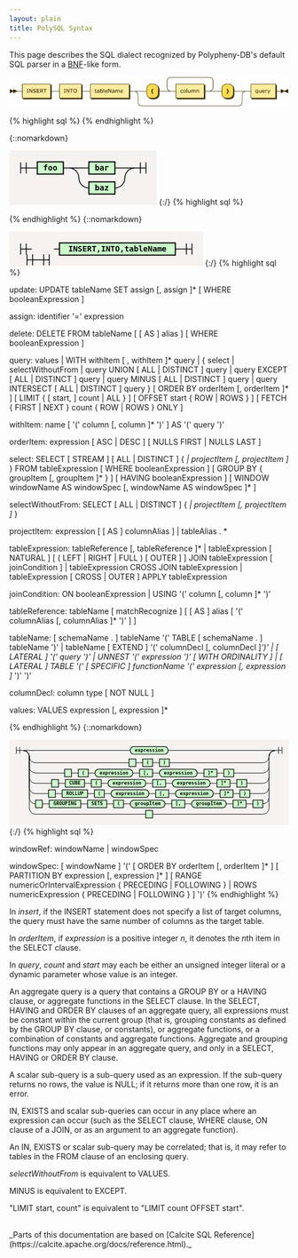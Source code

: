 ```yaml
---
layout: plain
title: PolySQL Syntax
---
```


This page describes the SQL dialect recognized by Polypheny-DB's default SQL parser in a [BNF](https://en.wikipedia.org/wiki/Backus%E2%80%93Naur_Form)-like form.

<!---
{::nomarkdown}

<!DOCTYPE html PUBLIC "-//W3C//DTD XHTML 1.0 Transitional//EN" "http://www.w3.org/TR/xhtml1/DTD/xhtml1-transitional.dtd"><html xmlns="http://www.w3.org/1999/xhtml">
   <head>
      <meta http-equiv="Content-Type" content="application/xhtml+xml; charset=UTF-8" />
      <meta name="generator" content="Railroad Diagram Generator 1.63" />
      <style type="text/css">
    ::-moz-selection
    {
      color: #FFFCF0;
      background: #0F0C00;
    }
    ::selection
    {
      color: #FFFCF0;
      background: #0F0C00;
    }
    .ebnf a, .grammar a
    {
      text-decoration: none;
    }
    .ebnf a:hover, .grammar a:hover
    {
      color: #050400;
      text-decoration: underline;
    }
    .signature
    {
      color: #806600;
      font-size: 11px;
      text-align: right;
    }
    body
    {
      font: normal 12px Verdana, sans-serif;
      color: #0F0C00;
      background: #FFFCF0;
    }
    a:link, a:visited
    {
      color: #0F0C00;
    }
    a:link.signature, a:visited.signature
    {
      color: #806600;
    }
    a.button, #tabs li a
    {
      padding: 0.25em 0.5em;
      border: 1px solid #806600;
      background: #F1E8C6;
      color: #806600;
      text-decoration: none;
      font-weight: bold;
    }
    a.button:hover, #tabs li a:hover
    {
      color: #050400;
      background: #FFF6D1;
      border-color: #050400;
    }
    #tabs
    {
      padding: 3px 10px;
      margin-left: 0;
      margin-top: 58px;
      border-bottom: 1px solid #0F0C00;
    }
    #tabs li
    {
      list-style: none;
      margin-left: 5px;
      display: inline;
    }
    #tabs li a
    {
      border-bottom: 1px solid #0F0C00;
    }
    #tabs li a.active
    {
      color: #0F0C00;
      background: #FFFCF0;
      border-color: #0F0C00;
      border-bottom: 1px solid #FFFCF0;
      outline: none;
    }
    #divs div
    {
      display: none;
      overflow:auto;
    }
    #divs div.active
    {
      display: block;
    }
    #text
    {
      border-color: #806600;
      background: #FFFEFA;
      color: #050400;
    }
    .small
    {
      vertical-align: top;
      text-align: right;
      font-size: 9px;
      font-weight: normal;
      line-height: 120%;
    }
    td.small
    {
      padding-top: 0px;
    }
    .hidden
    {
      visibility: hidden;
    }
    td:hover .hidden
    {
      visibility: visible;
    }
    div.download
    {
      display: none;
      background: #FFFCF0;
      position: absolute;
      right: 34px;
      top: 94px;
      padding: 10px;
      border: 1px dotted #0F0C00;
    }
    #divs div.ebnf, .ebnf code
    {
      display: block;
      padding: 10px;
      background: #FFF6D1;
      width: 992px;
    }
    #divs div.grammar
    {
      display: block;
      padding-left: 16px;
      padding-top: 2px;
      padding-bottom: 2px;
      background: #FFF6D1;
    }
    pre
    {
      margin: 0px;
    }
    .ebnf div
    {
      padding-left: 13ch;
      text-indent: -13ch;
    }
    .ebnf code, .grammar code, textarea, pre
    {
      font:12px SFMono-Regular,Consolas,Liberation Mono,Menlo,Courier,monospace;
    }
    tr.option-line td:first-child
    {
      text-align: right
    }
    tr.option-text td
    {
      padding-bottom: 10px
    }
    table.palette
    {
      border-top: 1px solid #050400;
      border-right: 1px solid #050400;
      margin-bottom: 4px
    }
    td.palette
    {
      border-bottom: 1px solid #050400;
      border-left: 1px solid #050400;
    }
    a.palette
    {
      padding: 2px 3px 2px 10px;
      text-decoration: none;
    }
    .palette
    {
      -webkit-user-select: none;
      -khtml-user-select: none;
      -moz-user-select: none;
      -o-user-select: none;
      -ms-user-select: none;
    }
  </style><svg xmlns="http://www.w3.org/2000/svg">
         <defs>
            <style type="text/css">
    @namespace "http://www.w3.org/2000/svg";
    .line                 {fill: none; stroke: #332900; stroke-width: 1;}
    .bold-line            {stroke: #141000; shape-rendering: crispEdges; stroke-width: 2;}
    .thin-line            {stroke: #1F1800; shape-rendering: crispEdges}
    .filled               {fill: #332900; stroke: none;}
    text.terminal         {font-family: Verdana, Sans-serif;
                            font-size: 12px;
                            fill: #141000;
                            font-weight: bold;
                          }
    text.nonterminal      {font-family: Verdana, Sans-serif;
                            font-size: 12px;
                            fill: #1A1400;
                            font-weight: normal;
                          }
    text.regexp           {font-family: Verdana, Sans-serif;
                            font-size: 12px;
                            fill: #1F1800;
                            font-weight: normal;
                          }
    rect, circle, polygon {fill: #332900; stroke: #332900;}
    rect.terminal         {fill: #FFDB4D; stroke: #332900; stroke-width: 1;}
    rect.nonterminal      {fill: #FFEC9E; stroke: #332900; stroke-width: 1;}
    rect.text             {fill: none; stroke: none;}
    polygon.regexp        {fill: #FFF4C7; stroke: #332900; stroke-width: 1;}
  </style>
         </defs></svg></head>
   <body>
      <xhtml:p xmlns:xhtml="http://www.w3.org/1999/xhtml" style="font-size: 14px; font-weight:bold"><xhtml:a name="insert">insert:</xhtml:a></xhtml:p><svg xmlns="http://www.w3.org/2000/svg" width="633" height="69">
         <defs>
            <style type="text/css">
    @namespace "http://www.w3.org/2000/svg";
    .line                 {fill: none; stroke: #332900; stroke-width: 1;}
    .bold-line            {stroke: #141000; shape-rendering: crispEdges; stroke-width: 2;}
    .thin-line            {stroke: #1F1800; shape-rendering: crispEdges}
    .filled               {fill: #332900; stroke: none;}
    text.terminal         {font-family: Verdana, Sans-serif;
                            font-size: 12px;
                            fill: #141000;
                            font-weight: bold;
                          }
    text.nonterminal      {font-family: Verdana, Sans-serif;
                            font-size: 12px;
                            fill: #1A1400;
                            font-weight: normal;
                          }
    text.regexp           {font-family: Verdana, Sans-serif;
                            font-size: 12px;
                            fill: #1F1800;
                            font-weight: normal;
                          }
    rect, circle, polygon {fill: #332900; stroke: #332900;}
    rect.terminal         {fill: #FFDB4D; stroke: #332900; stroke-width: 1;}
    rect.nonterminal      {fill: #FFEC9E; stroke: #332900; stroke-width: 1;}
    rect.text             {fill: none; stroke: none;}
    polygon.regexp        {fill: #FFF4C7; stroke: #332900; stroke-width: 1;}
  </style>
         </defs>
         <polygon points="9 33 1 29 1 37"/>
         <polygon points="17 33 9 29 9 37"/><a xmlns:xlink="http://www.w3.org/1999/xlink" xlink:href="#INSERT" xlink:title="INSERT">
            <rect x="31" y="19" width="64" height="32"/>
            <rect x="29" y="17" width="64" height="32" class="nonterminal"/>
            <text class="nonterminal" x="39" y="37">INSERT</text></a><a xmlns:xlink="http://www.w3.org/1999/xlink" xlink:href="#INTO" xlink:title="INTO">
            <rect x="115" y="19" width="50" height="32"/>
            <rect x="113" y="17" width="50" height="32" class="nonterminal"/>
            <text class="nonterminal" x="123" y="37">INTO</text></a><a xmlns:xlink="http://www.w3.org/1999/xlink" xlink:href="#tableName" xlink:title="tableName">
            <rect x="185" y="19" width="88" height="32"/>
            <rect x="183" y="17" width="88" height="32" class="nonterminal"/>
            <text class="nonterminal" x="193" y="37">tableName</text></a><rect x="313" y="19" width="26" height="32" rx="10"/>
         <rect x="311" y="17" width="26" height="32" class="terminal" rx="10"/>
         <text class="terminal" x="321" y="37">(</text><a xmlns:xlink="http://www.w3.org/1999/xlink" xlink:href="#column" xlink:title="column">
            <rect x="379" y="19" width="64" height="32"/>
            <rect x="377" y="17" width="64" height="32" class="nonterminal"/>
            <text class="nonterminal" x="387" y="37">column</text></a><rect x="483" y="19" width="26" height="32" rx="10"/>
         <rect x="481" y="17" width="26" height="32" class="terminal" rx="10"/>
         <text class="terminal" x="491" y="37">)</text><a xmlns:xlink="http://www.w3.org/1999/xlink" xlink:href="#query" xlink:title="query">
            <rect x="549" y="19" width="56" height="32"/>
            <rect x="547" y="17" width="56" height="32" class="nonterminal"/>
            <text class="nonterminal" x="557" y="37">query</text></a><svg:path xmlns:svg="http://www.w3.org/2000/svg" class="line" d="m17 33 h2 m0 0 h10 m64 0 h10 m0 0 h10 m50 0 h10 m0 0 h10 m88 0 h10 m20 0 h10 m26 0 h10 m20 0 h10 m64 0 h10 m-104 0 l20 0 m-1 0 q-9 0 -9 -10 l0 -12 q0 -10 10 -10 m84 32 l20 0 m-20 0 q10 0 10 -10 l0 -12 q0 -10 -10 -10 m-84 0 h10 m0 0 h74 m20 32 h10 m26 0 h10 m-236 0 h20 m216 0 h20 m-256 0 q10 0 10 10 m236 0 q0 -10 10 -10 m-246 10 v14 m236 0 v-14 m-236 14 q0 10 10 10 m216 0 q10 0 10 -10 m-226 10 h10 m0 0 h206 m20 -34 h10 m56 0 h10 m3 0 h-3"/>
         <polygon points="623 33 631 29 631 37"/>
         <polygon points="623 33 615 29 615 37"/></svg>
   </body>
</html>

<html>
  <head>
    <script src="jquery.js"></script>
    <script>
    $(function(){
      $("#includedContent").load("SyntaxRd.xhtml");
    });
    </script>
  </head>

  <body>
     <div id="includedContent"></div>
  </body>
</html>

{:/}
--->

![image](../../assets/RD's/insert.png)

{% highlight sql %}
{% endhighlight %}

{::nomarkdown}
<html>
<style>
     svg.railroad-diagram {
       background-color: hsl(30,20%,95%);
     }
     svg.railroad-diagram path {
       stroke-width: 1.5;
       stroke: black;
       fill: rgba(0,0,0,0);
     }
     svg.railroad-diagram text {
       font: bold 14px monospace;
       text-anchor: middle;
       white-space: pre;
     }
     svg.railroad-diagram text.diagram-text {
       font-size: 12px;
     }
     svg.railroad-diagram text.diagram-arrow {
       font-size: 16px;
     }
     svg.railroad-diagram text.label {
       text-anchor: start;
     }
     svg.railroad-diagram text.comment {
       font: italic 12px monospace;
     }
     svg.railroad-diagram g.non-terminal text {
       /*font-style: italic;*/
     }
     svg.railroad-diagram rect {
       stroke-width: 2;
       stroke: black;
       fill: #c5fcef;
     }
     svg.railroad-diagram rect.group-box {
       stroke: gray;
       stroke-dasharray: 10 5;
       fill: none;
     }
     svg.railroad-diagram path.diagram-text {
       stroke-width: 1.5;
       stroke: black;
       fill: white;
       cursor: help;
     }
     svg.railroad-diagram g.diagram-text:hover path.diagram-text {
       fill: #eee;
     }
</style>
<svg class="railroad-diagram" width="266" height="98" viewBox="0 0 266 98">
<g transform="translate(.5 .5)">
<g>
<path d="M20 21v20m10 -20v20m-10 -10h20"></path>
</g>
<path d="M40 31h10"></path>
<g class="terminal ">
<path d="M50 31h0"></path>
<path d="M97 31h0"></path>
<rect x="50" y="20" width="47" height="22"></rect>
<text x="73.5" y="35">foo</text>
</g>
<path d="M97 31h10"></path>
<g>
<path d="M107 31h0"></path>
<path d="M226 31h0"></path>
<path d="M107 31h36"></path>
<g class="terminal ">
<path d="M143 31h0"></path>
<path d="M190 31h0"></path>
<rect x="143" y="20" width="47" height="22"></rect>
<text x="166.5" y="35">bar</text>
</g>
<path d="M190 31h36"></path>
<path d="M107 31a18 18 0 0 1 18 18v0a18 18 0 0 0 18 18"></path>
<g class="terminal ">
<path d="M143 67h0"></path>
<path d="M190 67h0"></path>
<rect x="143" y="56" width="47" height="22"></rect>
<text x="166.5" y="71">baz</text>
</g>
<path d="M190 67a18 18 0 0 0 18 -18v0a18 18 0 0 1 18 -18"></path>
</g>
<path d="M 226 31 h 20 m -10 -10 v 20 m 10 -20 v 20"></path>
</g>
</svg>
</html> 
{:/}
{% highlight sql %}

{% endhighlight %}
{::nomarkdown}
<html>
<style>
     svg.railroad-diagram {
       background-color: hsl(30,20%,95%);
     }
     svg.railroad-diagram path {
       stroke-width: 1.5;
       stroke: black;
       fill: rgba(0,0,0,0);
     }
     svg.railroad-diagram text {
       font: bold 14px monospace;
       text-anchor: middle;
       white-space: pre;
     }
     svg.railroad-diagram text.diagram-text {
       font-size: 12px;
     }
     svg.railroad-diagram text.diagram-arrow {
       font-size: 16px;
     }
     svg.railroad-diagram text.label {
       text-anchor: start;
     }
     svg.railroad-diagram text.comment {
       font: italic 12px monospace;
     }
     svg.railroad-diagram g.non-terminal text {
       /*font-style: italic;*/
     }
     svg.railroad-diagram rect {
       stroke-width: 2;
       stroke: black;
       fill: hsl(120,100%,90%);
     }
     svg.railroad-diagram rect.group-box {
       stroke: gray;
       stroke-dasharray: 10 5;
       fill: none;
     }
     svg.railroad-diagram path.diagram-text {
       stroke-width: 1.5;
       stroke: black;
       fill: white;
       cursor: help;
     }
     svg.railroad-diagram g.diagram-text:hover path.diagram-text {
       fill: #eee;
     }
</style>
<svg class="railroad-diagram" width="349" height="62" viewBox="0 0 349 62">
<g transform="translate(.5 .5)">
<g>
<path d="M20 21v20m10 -20v20m-10 -10h20"></path>
</g>
<svg class="railroad-diagram" width="102" height="100" viewBox="0 0 102 100">
<g transform="translate(.5 .5)">
<g>
<path d="M31 40v20m10 -20v20m-10 -10h20"></path>
</g>
<path d="M 51 50 h 20 m -10 -10 v 20 m 10 -20 v 20"></path>
</g>
</svg>
<path d="M80 31h10"></path>
<g class="non-terminal ">
<path d="M90 31h0"></path>
<path d="M299 31h0"></path>
<rect x="90" y="20" width="209" height="22"></rect>
<text x="194.5" y="35">INSERT,INTO,tableName</text>
</g>
<path d="M299 31h10"></path>
<path d="M 309 31 h 20 m -10 -10 v 20 m 10 -20 v 20"></path>
</g>
</svg>
</html> 
{:/}
{% highlight sql %}

update:
      UPDATE tableName
      SET assign [, assign ]*
      [ WHERE booleanExpression ]

assign:
      identifier '=' expression

delete:
      DELETE FROM tableName [ [ AS ] alias ]
      [ WHERE booleanExpression ]

query:
      values
  |   WITH withItem [ , withItem ]* query
  |   {
          select
      |   selectWithoutFrom
      |   query UNION [ ALL | DISTINCT ] query
      |   query EXCEPT [ ALL | DISTINCT ] query
      |   query MINUS [ ALL | DISTINCT ] query
      |   query INTERSECT [ ALL | DISTINCT ] query
      }
      [ ORDER BY orderItem [, orderItem ]* ]
      [ LIMIT { [ start, ] count | ALL } ]
      [ OFFSET start { ROW | ROWS } ]
      [ FETCH { FIRST | NEXT } count { ROW | ROWS } ONLY ]

withItem:
      name
      [ '(' column [, column ]* ')' ]
      AS '(' query ')'

orderItem:
      expression [ ASC | DESC ] [ NULLS FIRST | NULLS LAST ]

select:
      SELECT [ STREAM ] [ ALL | DISTINCT ]
          { *| projectItem [, projectItem ]* }
      FROM tableExpression
      [ WHERE booleanExpression ]
      [ GROUP BY { groupItem [, groupItem ]* } ]
      [ HAVING booleanExpression ]
      [ WINDOW windowName AS windowSpec [, windowName AS windowSpec ]* ]

selectWithoutFrom:
      SELECT [ ALL | DISTINCT ]
          { *| projectItem [, projectItem ]* }

projectItem:
      expression [ [ AS ] columnAlias ]
  |   tableAlias . *

tableExpression:
      tableReference [, tableReference ]*
  |   tableExpression [ NATURAL ] [ ( LEFT | RIGHT | FULL ) [ OUTER ] ] JOIN tableExpression [ joinCondition ]
  |   tableExpression CROSS JOIN tableExpression
  |   tableExpression [ CROSS | OUTER ] APPLY tableExpression

joinCondition:
      ON booleanExpression
  |   USING '(' column [, column ]* ')'

tableReference:
      tableName
      [ matchRecognize ]
      [ [ AS ] alias [ '(' columnAlias [, columnAlias ]* ')' ] ]

tableName:
      [ schemaName . ] tableName
      '(' TABLE [ schemaName . ] tableName ')'
  |   tableName [ EXTEND ] '(' columnDecl [, columnDecl ]*')'
  |   [ LATERAL ] '(' query ')'
  |   UNNEST '(' expression ')' [ WITH ORDINALITY ]
  |   [ LATERAL ] TABLE '(' [ SPECIFIC ] functionName '(' expression [, expression ]* ')' ')'

columnDecl:
      column type [ NOT NULL ]

values:
      VALUES expression [, expression ]*

<!--- BNF start --->
{% endhighlight %}
{::nomarkdown}
<html>
<style>
     svg.railroad-diagram {
       background-color: hsl(30,20%,95%);
     }
     svg.railroad-diagram path {
       stroke-width: 1.5;
       stroke: black;
       fill: rgba(0,0,0,0);
     }
     svg.railroad-diagram text {
       font: bold 14px monospace;
       text-anchor: middle;
       white-space: pre;
     }
     svg.railroad-diagram text.diagram-text {
       font-size: 12px;
     }
     svg.railroad-diagram text.diagram-arrow {
       font-size: 16px;
     }
     svg.railroad-diagram text.label {
       text-anchor: start;
     }
     svg.railroad-diagram text.comment {
       font: italic 12px monospace;
     }
     svg.railroad-diagram g.non-terminal text {
       /*font-style: italic;*/
     }
     svg.railroad-diagram rect {
       stroke-width: 2;
       stroke: black;
       fill: hsl(120,100%,90%);
     }
     svg.railroad-diagram rect.group-box {
       stroke: gray;
       stroke-dasharray: 10 5;
       fill: none;
     }
     svg.railroad-diagram path.diagram-text {
       stroke-width: 1.5;
       stroke: black;
       fill: white;
       cursor: help;
     }
     svg.railroad-diagram g.diagram-text:hover path.diagram-text {
       fill: #eee;
     }
</style>
<svg class="railroad-diagram" width="816" height="248" viewBox="0 0 816 248">
<g transform="translate(.5 .5)">
<g>
<path d="M20 21v20m10 -20v20m-10 -10h20"></path>
</g>
<g>
<path d="M40 31h0"></path>
<path d="M776 31h0"></path>
<path d="M40 31h36"></path>
<g>
<path d="M76 31h277"></path>
<path d="M463 31h277"></path>
<g class="terminal ">
<path d="M353 31h0"></path>
<path d="M463 31h0"></path>
<rect x="353" y="20" width="110" height="22" rx="10" ry="10"></rect>
<text x="408" y="35">expression</text>
</g>
</g>
<path d="M740 31h36"></path>
<path d="M40 31a18 18 0 0 1 18 18v0a18 18 0 0 0 18 18"></path>
<g>
<path d="M76 67h273"></path>
<path d="M467 67h273"></path>
<g class="non-terminal ">
<path d="M349 67h0"></path>
<path d="M369 67h0"></path>
<rect x="349" y="56" width="20" height="22"></rect>
<text x="359" y="71"></text>
</g>
<path d="M369 67h10"></path>
<path d="M379 67h10"></path>
<g class="non-terminal ">
<path d="M389 67h0"></path>
<path d="M418 67h0"></path>
<rect x="389" y="56" width="29" height="22"></rect>
<text x="403.5" y="71">(</text>
</g>
<path d="M418 67h10"></path>
<path d="M428 67h10"></path>
<g class="non-terminal ">
<path d="M438 67h0"></path>
<path d="M467 67h0"></path>
<rect x="438" y="56" width="29" height="22"></rect>
<text x="452.5" y="71">)</text>
</g>
</g>
<path d="M740 67a18 18 0 0 0 18 -18v0a18 18 0 0 1 18 -18"></path>
<path d="M40 31a18 18 0 0 1 18 18v30a18 18 0 0 0 18 18"></path>
<g>
<path d="M76 97h85"></path>
<path d="M655 97h85"></path>
<g class="non-terminal ">
<path d="M161 97h0"></path>
<path d="M181 97h0"></path>
<rect x="161" y="86" width="20" height="22"></rect>
<text x="171" y="101"></text>
</g>
<path d="M181 97h10"></path>
<path d="M191 97h10"></path>
<g class="non-terminal ">
<path d="M201 97h0"></path>
<path d="M230 97h0"></path>
<rect x="201" y="86" width="29" height="22"></rect>
<text x="215.5" y="101">(</text>
</g>
<path d="M230 97h10"></path>
<path d="M240 97h10"></path>
<g class="terminal ">
<path d="M250 97h0"></path>
<path d="M360 97h0"></path>
<rect x="250" y="86" width="110" height="22" rx="10" ry="10"></rect>
<text x="305" y="101">expression</text>
</g>
<path d="M360 97h10"></path>
<path d="M370 97h10"></path>
<g class="non-terminal ">
<path d="M380 97h0"></path>
<path d="M418 97h0"></path>
<rect x="380" y="86" width="38" height="22"></rect>
<text x="399" y="101">&#91;,</text>
</g>
<path d="M418 97h10"></path>
<path d="M428 97h10"></path>
<g class="terminal ">
<path d="M438 97h0"></path>
<path d="M548 97h0"></path>
<rect x="438" y="86" width="110" height="22" rx="10" ry="10"></rect>
<text x="493" y="101">expression</text>
</g>
<path d="M548 97h10"></path>
<path d="M558 97h10"></path>
<g class="non-terminal ">
<path d="M568 97h0"></path>
<path d="M606 97h0"></path>
<rect x="568" y="86" width="38" height="22"></rect>
<text x="587" y="101">&#93;&#42;</text>
</g>
<path d="M606 97h10"></path>
<path d="M616 97h10"></path>
<g class="non-terminal ">
<path d="M626 97h0"></path>
<path d="M655 97h0"></path>
<rect x="626" y="86" width="29" height="22"></rect>
<text x="640.5" y="101">)</text>
</g>
</g>
<path d="M740 97a18 18 0 0 0 18 -18v-30a18 18 0 0 1 18 -18"></path>
<path d="M40 31a18 18 0 0 1 18 18v60a18 18 0 0 0 18 18"></path>
<g>
<path d="M76 127h47"></path>
<path d="M693 127h47"></path>
<g class="non-terminal ">
<path d="M123 127h0"></path>
<path d="M143 127h0"></path>
<rect x="123" y="116" width="20" height="22"></rect>
<text x="133" y="131"></text>
</g>
<path d="M143 127h10"></path>
<path d="M153 127h10"></path>
<g class="non-terminal ">
<path d="M163 127h0"></path>
<path d="M219 127h0"></path>
<rect x="163" y="116" width="56" height="22"></rect>
<text x="191" y="131">CUBE</text>
</g>
<path d="M219 127h10"></path>
<path d="M229 127h10"></path>
<g class="non-terminal ">
<path d="M239 127h0"></path>
<path d="M268 127h0"></path>
<rect x="239" y="116" width="29" height="22"></rect>
<text x="253.5" y="131">(</text>
</g>
<path d="M268 127h10"></path>
<path d="M278 127h10"></path>
<g class="terminal ">
<path d="M288 127h0"></path>
<path d="M398 127h0"></path>
<rect x="288" y="116" width="110" height="22" rx="10" ry="10"></rect>
<text x="343" y="131">expression</text>
</g>
<path d="M398 127h10"></path>
<path d="M408 127h10"></path>
<g class="non-terminal ">
<path d="M418 127h0"></path>
<path d="M456 127h0"></path>
<rect x="418" y="116" width="38" height="22"></rect>
<text x="437" y="131">&#91;,</text>
</g>
<path d="M456 127h10"></path>
<path d="M466 127h10"></path>
<g class="terminal ">
<path d="M476 127h0"></path>
<path d="M586 127h0"></path>
<rect x="476" y="116" width="110" height="22" rx="10" ry="10"></rect>
<text x="531" y="131">expression</text>
</g>
<path d="M586 127h10"></path>
<path d="M596 127h10"></path>
<g class="non-terminal ">
<path d="M606 127h0"></path>
<path d="M644 127h0"></path>
<rect x="606" y="116" width="38" height="22"></rect>
<text x="625" y="131">&#93;&#42;</text>
</g>
<path d="M644 127h10"></path>
<path d="M654 127h10"></path>
<g class="non-terminal ">
<path d="M664 127h0"></path>
<path d="M693 127h0"></path>
<rect x="664" y="116" width="29" height="22"></rect>
<text x="678.5" y="131">)</text>
</g>
</g>
<path d="M740 127a18 18 0 0 0 18 -18v-60a18 18 0 0 1 18 -18"></path>
<path d="M40 31a18 18 0 0 1 18 18v90a18 18 0 0 0 18 18"></path>
<g>
<path d="M76 157h38"></path>
<path d="M702 157h38"></path>
<g class="non-terminal ">
<path d="M114 157h0"></path>
<path d="M134 157h0"></path>
<rect x="114" y="146" width="20" height="22"></rect>
<text x="124" y="161"></text>
</g>
<path d="M134 157h10"></path>
<path d="M144 157h10"></path>
<g class="non-terminal ">
<path d="M154 157h0"></path>
<path d="M228 157h0"></path>
<rect x="154" y="146" width="74" height="22"></rect>
<text x="191" y="161">ROLLUP</text>
</g>
<path d="M228 157h10"></path>
<path d="M238 157h10"></path>
<g class="non-terminal ">
<path d="M248 157h0"></path>
<path d="M277 157h0"></path>
<rect x="248" y="146" width="29" height="22"></rect>
<text x="262.5" y="161">(</text>
</g>
<path d="M277 157h10"></path>
<path d="M287 157h10"></path>
<g class="terminal ">
<path d="M297 157h0"></path>
<path d="M407 157h0"></path>
<rect x="297" y="146" width="110" height="22" rx="10" ry="10"></rect>
<text x="352" y="161">expression</text>
</g>
<path d="M407 157h10"></path>
<path d="M417 157h10"></path>
<g class="non-terminal ">
<path d="M427 157h0"></path>
<path d="M465 157h0"></path>
<rect x="427" y="146" width="38" height="22"></rect>
<text x="446" y="161">&#91;,</text>
</g>
<path d="M465 157h10"></path>
<path d="M475 157h10"></path>
<g class="terminal ">
<path d="M485 157h0"></path>
<path d="M595 157h0"></path>
<rect x="485" y="146" width="110" height="22" rx="10" ry="10"></rect>
<text x="540" y="161">expression</text>
</g>
<path d="M595 157h10"></path>
<path d="M605 157h10"></path>
<g class="non-terminal ">
<path d="M615 157h0"></path>
<path d="M653 157h0"></path>
<rect x="615" y="146" width="38" height="22"></rect>
<text x="634" y="161">&#93;&#42;</text>
</g>
<path d="M653 157h10"></path>
<path d="M663 157h10"></path>
<g class="non-terminal ">
<path d="M673 157h0"></path>
<path d="M702 157h0"></path>
<rect x="673" y="146" width="29" height="22"></rect>
<text x="687.5" y="161">)</text>
</g>
</g>
<path d="M740 157a18 18 0 0 0 18 -18v-90a18 18 0 0 1 18 -18"></path>
<path d="M40 31a18 18 0 0 1 18 18v120a18 18 0 0 0 18 18"></path>
<g>
<path d="M76 187h0"></path>
<path d="M740 187h0"></path>
<g class="non-terminal ">
<path d="M76 187h0"></path>
<path d="M96 187h0"></path>
<rect x="76" y="176" width="20" height="22"></rect>
<text x="86" y="191"></text>
</g>
<path d="M96 187h10"></path>
<path d="M106 187h10"></path>
<g class="non-terminal ">
<path d="M116 187h0"></path>
<path d="M208 187h0"></path>
<rect x="116" y="176" width="92" height="22"></rect>
<text x="162" y="191">GROUPING</text>
</g>
<path d="M208 187h10"></path>
<path d="M218 187h10"></path>
<g class="non-terminal ">
<path d="M228 187h0"></path>
<path d="M284 187h0"></path>
<rect x="228" y="176" width="56" height="22"></rect>
<text x="256" y="191">SETS</text>
</g>
<path d="M284 187h10"></path>
<path d="M294 187h10"></path>
<g class="non-terminal ">
<path d="M304 187h0"></path>
<path d="M333 187h0"></path>
<rect x="304" y="176" width="29" height="22"></rect>
<text x="318.5" y="191">(</text>
</g>
<path d="M333 187h10"></path>
<path d="M343 187h10"></path>
<g class="terminal ">
<path d="M353 187h0"></path>
<path d="M454 187h0"></path>
<rect x="353" y="176" width="101" height="22" rx="10" ry="10"></rect>
<text x="403.5" y="191">groupItem</text>
</g>
<path d="M454 187h10"></path>
<path d="M464 187h10"></path>
<g class="non-terminal ">
<path d="M474 187h0"></path>
<path d="M512 187h0"></path>
<rect x="474" y="176" width="38" height="22"></rect>
<text x="493" y="191">&#91;,</text>
</g>
<path d="M512 187h10"></path>
<path d="M522 187h10"></path>
<g class="terminal ">
<path d="M532 187h0"></path>
<path d="M633 187h0"></path>
<rect x="532" y="176" width="101" height="22" rx="10" ry="10"></rect>
<text x="582.5" y="191">groupItem</text>
</g>
<path d="M633 187h10"></path>
<path d="M643 187h10"></path>
<g class="non-terminal ">
<path d="M653 187h0"></path>
<path d="M691 187h0"></path>
<rect x="653" y="176" width="38" height="22"></rect>
<text x="672" y="191">&#93;&#42;</text>
</g>
<path d="M691 187h10"></path>
<path d="M701 187h10"></path>
<g class="non-terminal ">
<path d="M711 187h0"></path>
<path d="M740 187h0"></path>
<rect x="711" y="176" width="29" height="22"></rect>
<text x="725.5" y="191">)</text>
</g>
</g>
<path d="M740 187a18 18 0 0 0 18 -18v-120a18 18 0 0 1 18 -18"></path>
<path d="M40 31a18 18 0 0 1 18 18v150a18 18 0 0 0 18 18"></path>
<g>
<path d="M76 217h322"></path>
<path d="M418 217h322"></path>
<g class="non-terminal ">
<path d="M398 217h0"></path>
<path d="M418 217h0"></path>
<rect x="398" y="206" width="20" height="22"></rect>
<text x="408" y="221"></text>
</g>
</g>
<path d="M740 217a18 18 0 0 0 18 -18v-150a18 18 0 0 1 18 -18"></path>
</g>
<path d="M 776 31 h 20 m -10 -10 v 20 m 10 -20 v 20"></path>
</g>
</svg>
</html> 
{:/}
{% highlight sql %}
<!--- BNF end --->

windowRef:
      windowName
  |   windowSpec

windowSpec:
      [ windowName ]
      '('
      [ ORDER BY orderItem [, orderItem ]* ]
      [ PARTITION BY expression [, expression ]* ]
      [
          RANGE numericOrIntervalExpression { PRECEDING | FOLLOWING }
      |   ROWS numericExpression { PRECEDING | FOLLOWING }
      ]
      ')'
{% endhighlight %}

In *insert*, if the INSERT statement does not specify a list of target columns, the query must have the same number of columns as the target table.

In *orderItem*, if *expression* is a positive integer *n*, it denotes the <em>n</em>th item in the SELECT clause.

In *query*, *count* and *start* may each be either an unsigned integer literal or a dynamic parameter whose value is an integer.

An aggregate query is a query that contains a GROUP BY or a HAVING clause, or aggregate functions in the SELECT clause. In the SELECT, HAVING and ORDER BY clauses of an aggregate query, all expressions must be constant within the current group (that is, grouping constants as defined by the GROUP BY clause, or constants), or aggregate functions, or a combination of constants and aggregate functions. Aggregate and grouping functions may only appear in an aggregate query, and only in a SELECT, HAVING or ORDER BY clause.

A scalar sub-query is a sub-query used as an expression. If the sub-query returns no rows, the value is NULL; if it returns more than one row, it is an error.

IN, EXISTS and scalar sub-queries can occur in any place where an expression can occur (such as the SELECT clause, WHERE clause, ON clause of a JOIN, or as an argument to an aggregate function).

An IN, EXISTS or scalar sub-query may be correlated; that is, it may refer to tables in the FROM clause of an enclosing query.

*selectWithoutFrom* is equivalent to VALUES.

MINUS is equivalent to EXCEPT.

"LIMIT start, count" is equivalent to "LIMIT count OFFSET start".

<br>
_Parts of this documentation are based on [Calcite SQL Reference](https://calcite.apache.org/docs/reference.html)._
